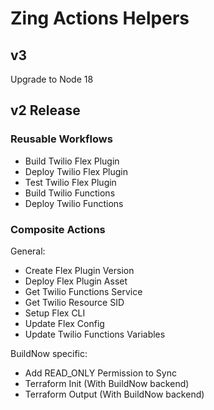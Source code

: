 # Zing Actions Helpers

## v3

Upgrade to Node 18

## v2 Release

### Reusable Workflows

- Build Twilio Flex Plugin
- Deploy Twilio Flex Plugin
- Test Twilio Flex Plugin
- Build Twilio Functions
- Deploy Twilio Functions

### Composite Actions

General:

- Create Flex Plugin Version
- Deploy Flex Plugin Asset
- Get Twilio Functions Service
- Get Twilio Resource SID
- Setup Flex CLI
- Update Flex Config
- Update Twilio Functions Variables

BuildNow specific:

- Add READ_ONLY Permission to Sync
- Terraform Init (With BuildNow backend)
- Terraform Output (With BuildNow backend)
